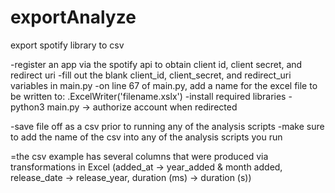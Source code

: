 # exportAnalyze
export spotify library to csv

-register an app via the spotify api to obtain client id, client secret, and redirect uri
-fill out the blank client_id, client_secret, and redirect_uri variables in main.py
-on line 67 of main.py, add a name for the excel file to be written to: .ExcelWriter('filename.xslx') 
-install required libraries
-python3 main.py -> authorize account when redirected

-save file off as a csv prior to running any of the analysis scripts
-make sure to add the name of the csv into any of the analysis scripts you run

=the csv example has several columns that were produced via transformations in Excel (added_at -> year_added & month added, release_date -> release_year, duration (ms) -> duration (s))
